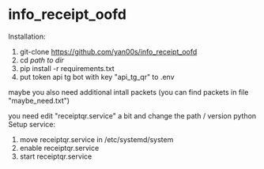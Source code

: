 # info_receipt_oofd
Installation:
  1. git-clone https://github.com/yan00s/info_receipt_oofd
  2. cd *path to dir*
  3. pip install -r requirements.txt
  4. put token api tg bot with key "api_tg_qr" to .env
        
maybe you also need additional intall packets (you can find packets in file "maybe_need.txt")

you need edit "receiptqr.service" a bit and change the path / version python
Setup service:
  1. move receiptqr.service in /etc/systemd/system
  2. enable receiptqr.service
  3. start receiptqr.service

